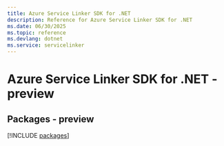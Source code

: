```yaml
---
title: Azure Service Linker SDK for .NET
description: Reference for Azure Service Linker SDK for .NET
ms.date: 06/30/2025
ms.topic: reference
ms.devlang: dotnet
ms.service: servicelinker
---
```

# Azure Service Linker SDK for .NET - preview
## Packages - preview
[!INCLUDE [packages](service-linker-index.md)]